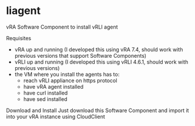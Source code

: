 # liagent
vRA Software Component to install vRLI agent

Requisites
- vRA up and running (I developed this using vRA 7.4, should work with previous versions that support Software Components)
- vRLI up and running (I developed this using vRLI 4.6.1, should work with previous versions)
- the VM where you install the agents has to: 
    - reach vRLI appliance on https protocol
    - have vRA agent installed
    - have curl installed
    - have sed installed

Download and Install
Just download this Software Component and import it into your vRA instance using CloudClient
